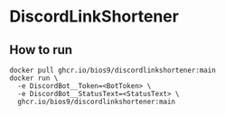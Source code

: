 # DiscordLinkShortener
## How to run
```
docker pull ghcr.io/bios9/discordlinkshortener:main
docker run \
  -e DiscordBot__Token=<BotToken> \
  -e DiscordBot__StatusText=<StatusText> \
  ghcr.io/bios9/discordlinkshortener:main
```

